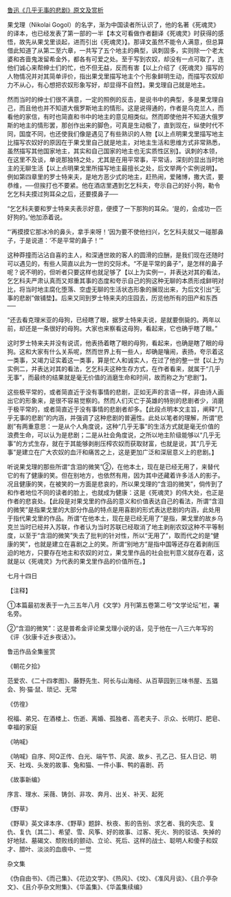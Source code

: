 [鲁迅《几乎无事的悲剧》原文及赏析](https://www.vrrw.net/wx/8624.html)

果戈理（Nikolai Gogol）的名字，渐为中国读者所认识了，他的名著《死魂灵》的译本，也已经发表了第一部的一半【本文可看做作者翻译《死魂灵》时获得的感悟，故先从果戈里谈起，进而引出《死魂灵》】。那译文虽然不能令人满意，但总算借此知道了从第二至六章，一共写了五个地主的典型，讽刺固多，实则除一个老太婆和吝啬鬼泼留希金外，都各有可爱之处。至于写到农奴，却没有一点可取了，连他们诚心来帮绅士们的忙，也不但无益，反而有害【以上介绍了《死魂灵》描写的人物情况并对其简单评价，指出果戈里描写地主个个形象鲜明生动，而描写农奴却力不从心，有心想把农奴形象写好，却显得不自然】。果戈理自己就是地主。



然而当时的绅士们很不满意，一定的照例的反击，是说书中的典型，多是果戈理自己，而且他也并不知道大俄罗斯地主的情形。这是说得通的，作者是乌克兰人，而看他的家信，有时也简直和书中的地主的意见相类似。然而即使他并不知道大俄罗斯的地主的情形罢，那创作出来的脚色，可真是生动极了，直到现在，纵使时代不同，国度不同，也还使我们像是遇见了有些熟识的人物【以上点明果戈里描写地主比描写农奴好的原因在于果戈里自己就是地主，对地主生活和思维方式非常熟悉，虽然描写其他国家地主，其实和自己国家的地主也无实质性区别】。讽刺的本领，在这里不及谈，单说那独特之处，尤其是在用平常事，平常话，深刻的显出当时地主的无聊生活【以上点明果戈里所描写地主最擅长之处，后文举两个实例说明】。例如第四章里的罗士特来夫，是地方恶少式的地主，赶热闹，爱赌博，撒大谎，要恭维，──但挨打也不要紧。他在酒店里遇到乞乞科夫，夸示自己的好小狗，勒令乞乞科夫摸过狗耳朵之后，还要摸鼻子──

“乞乞科夫要和罗士特来夫表示好意，便摸了一下那狗的耳朵。‘是的，会成功一匹好狗的。’他加添着说。

“‘再摸摸它那冰冷的鼻头，拿手来呀！’因为要不使他扫兴，乞乞科夫就又一碰那鼻子，于是说道：‘不是平常的鼻子！’”

这种莽撞而沾沾自喜的主人，和深通世故的客人的圆滑的应酬，是我们现在还随时可以遇见的，有些人简直以此为一世的交际术。“不是平常的鼻子”，是怎样的鼻子呢？说不明的，但听者只要这样也就足够了【以上为实例一，并表达对其的看法，乞乞科夫严肃认真而又郑重其事的态度和夸示自己的狗这种无聊的本质形成鲜明对比，将当时地主腐化堕落、空虚无聊的生活状态形象的展现出来，为后文引出“无事的悲剧”做铺垫】。后来又同到罗士特来夫的庄园去，历览他所有的田产和东西──

“还去看克理米亚的母狗，已经瞎了眼，据罗士特来夫说，是就要倒毙的。两年以前，却还是一条很好的母狗。大家也来察看这母狗，看起来，它也确乎瞎了眼。”

这时罗士特来夫并没有说谎，他表扬着瞎了眼的母狗，看起来，也确是瞎了眼的母狗。这和大家有什么关系呢，然而世界上有一些人，却确是嚷闹，表扬，夸示着这一类事，又竭力证实着这一类事，算是忙人和诚实人，在过了他的整一世【以上为实例二，并表达对其的看法，乞乞科夫这种生存方式，在作者看来，就属于“几乎无事”，而最终的结果就是毫无价值的消磨生命和时间，故而称之为“悲剧”】。

这些极平常的，或者简直近于没有事情的悲剧，正如无声的言语一样，非由诗人画出它的形象来，是很不容易觉察的。然而人们灭亡于英雄的特别的悲剧者少，消磨于极平常的，或者简直近于没有事情的悲剧者却多。【此段点明本文主旨，阐释“几乎无事的悲剧”的内涵，并强调了这种悲剧的普遍性。此处以笔者的理解，所谓“悲剧”有两重意思：一是从个人角度说，这种“几乎无事”的生活方式就是毫无价值的浪费生命，可以认为是悲剧；二是从社会角度说，之所以地主阶级能够以“几乎无事”的方式生存，就在于其能够剥削压榨农奴而获取财富，也就是说，其“几乎无事”是建立在广大农奴的血汗和痛苦之上，这是更加广泛和深层意义上的悲剧。】

听说果戈理的那些所谓“含泪的微笑”②，在他本土，现在是已经无用了，来替代它的有了健康的笑。但在别地方，也依然有用，因为其中还藏着许多活人的影子。况且健康的笑，在被笑的一方面是悲哀的，所以果戈理的“含泪的微笑”，倘传到了和作者地位不同的读者的脸上，也就成为健康：这是《死魂灵》的伟大处，也正是作者的悲哀处。【此段是对果戈里的作品的意义和价值表达自己的看法，所谓“含泪的微笑”是指果戈里的大部分作品的特点是用喜剧的形式表达悲剧的内涵，此处用于指代果戈里的作品。所谓“在他本土，现在是已经无用了”是指，果戈里的故乡乌克兰当时已经并入苏联，作者认为当时苏联已经取消了地主剥削农奴这种不平等制度，以至于“含泪的微笑”失去了批判的针对性，所以“无用了”，取而代之的是“健康的笑”，也就是建立在喜剧之上的笑。所谓“别地方”是指中国等还存在着剥削压迫的地方，只要存在地主和农奴的对立，果戈里作品的社会批判意义就存在着，这就是以《死魂灵》为代表的果戈里作品的价值所在。】

七月十四日





【注释】

①本篇最初发表于一九三五年八月《文学》月刊第五卷第二号“文学论坛”栏，署名旁。

②“含泪的微笑”：这是普希金评论果戈理小说的话，见于他在一八三六年写的《评〈狄康卡近乡夜话〉》。

鲁迅作品全集鉴赏

《朝花夕拾》

范爱农、《二十四孝图》、藤野先生、阿长与山海经、从百草园到三味书屋、五猖会、狗·猫·鼠、琐记、无常

《仿徨》

祝福、弟兄、在酒楼上、伤逝、离婚、孤独者、高老夫子、示众、长明灯、肥皂、幸福的家庭

《呐喊》

《呐喊》自序、阿Q正传、白光、端午节、风波、故乡、孔乙己、狂人日记、明天、社戏、头发的故事、兔和猫、一件小事、鸭的喜剧、药

《故事新编》

序言、理水、采薇、铸剑、非攻、奔月、出关、补天、起死

《野草》

《野草》英文译本序、《野草》题辞、秋夜、影的告别、求乞者、我的失恋、复仇、复仇〔其二〕、希望、雪、风筝、好的故事、过客、死火、狗的驳诘、失掉的好地狱、墓碣文、颓败线的颤动、立论、死后、这样的战士、聪明人和傻子和奴才、腊叶、淡淡的血痕中、一觉

杂文集

《伪自由书》、《而己集》、《花边文学》、《热风》、《坟》、《准风月谈》、《且介亭杂文》、《且介亭杂文附集》、《华盖集》、《华盖集续编》

